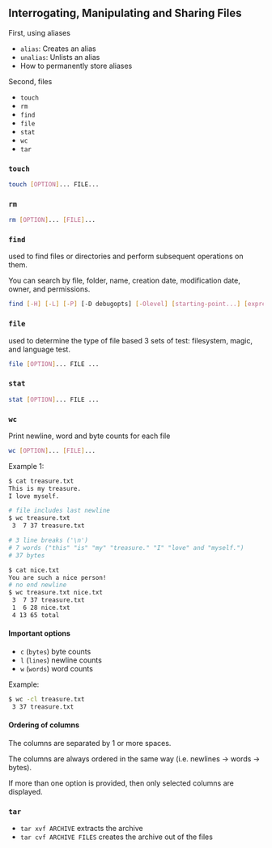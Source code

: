 ## Interrogating, Manipulating and Sharing Files

First, using aliases

- `alias`: Creates an alias
- `unalias`: Unlists an alias
- How to permanently store aliases

Second, files
- `touch`
- `rm`
- `find`
- `file`
- `stat`
- `wc`
- `tar`

### `touch`

```bash
touch [OPTION]... FILE...
```

### `rm`

```bash
rm [OPTION]... [FILE]...
```

### `find`

used to find files or directories and perform subsequent operations on them.

You can search by file, folder, name, creation date, modification date, owner, and permissions.

```bash
find [-H] [-L] [-P] [-D debugopts] [-Olevel] [starting-point...] [expression]
```

### `file`

used to determine the type of file based 3 sets of test: filesystem, magic, and language test.

```bash
file [OPTION]... FILE ...
```

### `stat`

```bash
stat [OPTION]... FILE ...
```

### `wc`

Print newline, word and byte counts for each file

```bash
wc [OPTION]... [FILE]...
```

Example 1:

```bash
$ cat treasure.txt
This is my treasure.
I love myself.

# file includes last newline
$ wc treasure.txt
 3  7 37 treasure.txt

# 3 line breaks ('\n')
# 7 words ("this" "is" "my" "treasure." "I" "love" and "myself.")
# 37 bytes

$ cat nice.txt
You are such a nice person!
# no end newline
$ wc treasure.txt nice.txt
 3  7 37 treasure.txt
 1  6 28 nice.txt
 4 13 65 total
```

#### Important options

- `c` (`bytes`) byte counts
- `l` (`lines`) newline counts
- `w` (`words`) word counts

Example:

```bash
$ wc -cl treasure.txt
 3 37 treasure.txt
```

#### Ordering of columns

The columns are separated by 1 or more spaces.

The columns are always ordered in the same way (i.e. newlines -> words -> bytes).

If more than one option is provided, then only selected columns are displayed.

### `tar`

- `tar xvf ARCHIVE` extracts the archive
- `tar cvf ARCHIVE FILES` creates the archive out of the files
